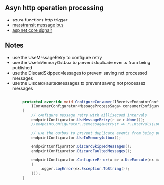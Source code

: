 ## Asyn http operation processing
* azure functions http trigger
* [masstransit message bus](https://masstransit-project.com/)
* [asp.net core signalr](https://docs.microsoft.com/en-us/aspnet/core/tutorials/signalr?view=aspnetcore-3.1&tabs=visual-studio)

## Notes
*  use the UseMessageRetry to configure retry
*  use the UseInMemoryOutbox to prevent duplicate events from being published
*  use the DiscardSkippedMessages to prevent saving not processed messages
*  use the DiscardFaultedMessages to prevent saving not processed messages

```csharp

        protected override void ConfigureConsumer(IReceiveEndpointConfigurator endpointConfigurator,
            IConsumerConfigurator<MessageProcessSaga> consumerConfigurator)
        {
            // configure message retry with millisecond intervals
            endpointConfigurator.UseMessageRetry(r => r.None());
            //endpointConfigurator.UseMessageRetry(r => r.Intervals(100, 200, 500, 800, 1000));

            // use the outbox to prevent duplicate events from being published
            endpointConfigurator.UseInMemoryOutbox();

            endpointConfigurator.DiscardSkippedMessages();
            endpointConfigurator.DiscardFaultedMessages();

            endpointConfigurator.ConfigureError(x => x.UseExecute(ex =>
            {
                logger.LogError(ex.Exception.ToString());
            }));
        }
```
